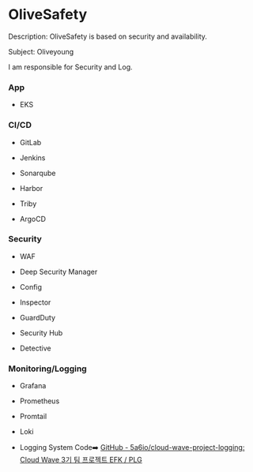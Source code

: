 # OliveSafety

Description: OliveSafety is based on security and availability.

Subject: Oliveyoung

I am responsible for Security and Log.

### App

- EKS

### CI/CD

- GitLab

- Jenkins

- Sonarqube

- Harbor

- Triby

- ArgoCD

### Security

- WAF

- Deep Security Manager

- Config

- Inspector

- GuardDuty

- Security Hub

- Detective

### Monitoring/Logging

- Grafana

- Prometheus

- Promtail

- Loki

- Logging System Code➡️ [GitHub - 5a6io/cloud-wave-project-logging: Cloud Wave 3기 팀 프로젝트 EFK / PLG](https://github.com/5a6io/cloud-wave-project-logging)


